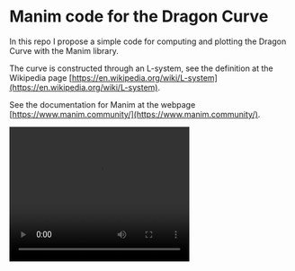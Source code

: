 # Manim code for the Dragon Curve
In this repo I propose a simple code for computing and plotting the Dragon Curve with the Manim library.

The curve is constructed through an L-system, see the definition at the Wikipedia page [https://en.wikipedia.org/wiki/L-system](https://en.wikipedia.org/wiki/L-system).

See the documentation for Manim at the webpage [https://www.manim.community/](https://www.manim.community/).

<video width="320" height="240" controls>
  <source src="DragonCurve.mp4" type="video/mp4">
</video>
